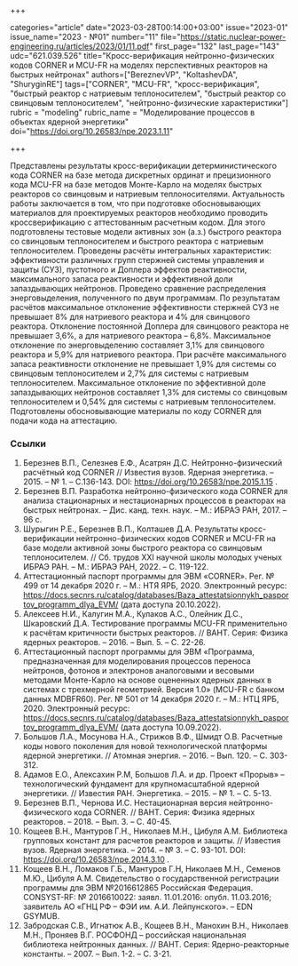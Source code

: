 +++

categories="article"
date="2023-03-28T00:14:00+03:00"
issue="2023-01"
issue_name="2023 - №01"
number="11"
file="https://static.nuclear-power-engineering.ru/articles/2023/01/11.pdf"
first_page="132"
last_page="143"
udc="621.039.526"
title="Кросс-верификация нейтронно-физических кодов CORNER и MCU-FR на моделях перспективных реакторов на быстрых нейтронах"
authors=["BereznevVP", "KoltashevDA", "ShuryginRE"]
tags=["CORNER", "MCU-FR", "кросс-верификация", "быстрый реактор с натриевым теплоносителем", "быстрый реактор со свинцовым теплоносителем", "нейтронно-физические характеристики"]
rubric = "modeling"
rubric_name = "Моделирование процессов в объектах ядерной энергетики"
doi="https://doi.org/10.26583/npe.2023.1.11"

+++

Представлены результаты кросс-верификации детерминистического кода CORNER на базе метода дискретных ординат и прецизионного кода MCU-FR на базе методов Монте-Карло на моделях быстрых реакторов со свинцовым и натриевым теплоносителями. Актуальность работы заключается в том, что при подготовке обосновывающих материалов для проектируемых реакторов необходимо проводить кроссверификацию с аттестованным расчетным кодом. Для этого подготовлены тестовые модели активных зон (а.з.) быстрого реактора со свинцовым теплоносителем и быстрого реактора с натриевым теплоносителем. Проведены расчёты интегральных характеристик: эффективности различных групп стержней системы управления и защиты (СУЗ), пустотного и Доплера эффектов реактивности, максимального запаса реактивности и эффективной доли запаздывающих нейтронов. Проведено сравнение распределения энерговыделения, полученного по двум программам. По результатам расчётов максимальное отклонение эффективности стержней СУЗ не превышает 8% для натриевого реактора и 4% для свинцового реактора. Отклонение постоянной Доплера для свинцового реактора не превышает 3,6%, а для натриевого реактора – 6,8%. Максимальное отклонение по энерговыделению составляет 3,1% для свинцового реактора и 5,9% для натриевого реактора. При расчёте максимального запаса реактивности отклонение не превышает 1,9% для системы со свинцовым теплоносителем и 2,7% для системы с натриевым теплоносителем. Максимальное отклонение по эффективной доле запаздывающих нейтронов составляет 1,3% для системы со свинцовым теплоносителем и 0,54% для системы с натриевым теплоносителем. Подготовлены обосновывающие материалы по коду CORNER для подачи кода на аттестацию.

### Ссылки

1. Березнев В.П., Селезнев Е.Ф., Асатрян Д.С. Нейтронно-физический расчётный код CORNER // Известия вузов. Ядерная энергетика. – 2015. – № 1. – С.136-143. DOI: https://doi.org/10.26583/npe.2015.1.15 .
2. Березнев В.П. Разработка нейтронно-физического кода CORNER для анализа стационарных и нестационарных процессов в реакторах на быстрых нейтронах. – Дис. канд. техн. наук. – М.: ИБРАЭ РАН, 2017. – 96 с.
3. Шурыгин Р.Е., Березнев В.П., Колташев Д.А. Результаты кросс-верификации нейтронно-физических кодов CORNER и MCU-FR на базе модели активной зоны быстрого реактора со свинцовым теплоносителем. // Сб. трудов XXI научной школы молодых ученых ИБРАЭ РАН. – М.: ИБРАЭ РАН, 2022. – С. 119-122.
4. Аттестационный паспорт программы для ЭВМ «CORNER». Рег. № 499 от 14 декабря 2020 г. – М.: НТЯ ЯРБ, 2020. Электронный ресурс: https://docs.secnrs.ru/catalog/databases/Baza_attestatsionnykh_pasportov_programm_dlya_EVM/ (дата доступа 20.10.2022).
5. Алексеев Н.И., Калугин М.А., Кулаков А.С., Олейник Д.С., Шкаровский Д.А. Тестирование программы MCU-FR применительно к расчётам критичности быстрых реакторов. // ВАНТ. Серия: Физика ядерных реакторов. – 2016. – Вып. 5. – С. 22-26.
6. Аттестационный паспорт программы для ЭВМ «Программа, предназначенная для моделирования процессов переноса нейтронов, фотонов и электронов аналоговыми и весовыми методами Монте-Карло на основе оцененных ядерных данных в системах с трехмерной геометрией. Версия 1.0» (MCU-FR с банком данных MDBFR60). Рег. № 501 от 14 декабря 2020 г. – М.: НТЦ ЯРБ, 2020. Электронный ресурс: https://docs.secnrs.ru/catalog/databases/Baza_attestatsionnykh_pasportov_programm_dlya_EVM/ (дата доступа 10.09.2022).
7. Большов Л.А., Мосунова Н.А., Стрижов В.Ф., Шмидт О.В. Расчетные коды нового поколения для новой технологической платформы ядерной энергетики. // Атомная энергия. – 2016. – Вып. 120. – С. 303-312.
8. Адамов Е.О., Алексахин Р.М, Большов Л.А. и др. Проект «Прорыв» – технологический фундамент для крупномасштабной ядерной энергетики. // Известия РАН. Энергетика. – 2015. – № 1. – С. 5-13.
9. Березнев В.П., Чернова И.С. Нестационарная версия нейтронно-физического кода CORNER. // ВАНТ. Серия: Физика ядерных реакторов. – 2018. – Вып. 3. – С. 40-45.
10. Кощеев В.Н., Мантуров Г.Н., Николаев М.Н., Цибуля А.М. Библиотека групповых констант для расчетов реакторов и защиты. // Известия вузов. Ядерная энергетика. – 2014. – № 3. – С. 93-101. DOI: https://doi.org/10.26583/npe.2014.3.10 .
11. Кощеев В.Н., Ломаков Г.Б., Мантуров Г.Н, Николаев М.Н., Семенов М.Ю., Цибуля А.М. Свидетельство о государственной регистрации программы для ЭВМ №2016612865 Российская Федерация. CONSYST-RF: № 2016610022: заявл. 11.01.2016: опубл. 11.03.2016; заявитель АО «ГНЦ РФ – ФЭИ им. А.И. Лейпунского». – EDN GSYMUB.
12. Забродская С.В., Игнатюк А.В., Кощеев В.Н., Манохин В.Н., Николаев М.Н., Проняев В.Г. РОСФОНД – российская национальная библиотека нейтронных данных. // ВАНТ. Серия: Ядерно-реакторные константы. – 2007. – Вып. 1-2. – С. 3-21.